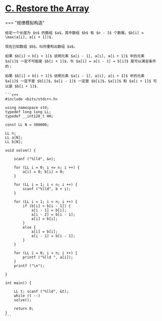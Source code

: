 # [C. Restore the Array](https://codeforc.es/problemset/problem/1811/C)

=== "规律模拟构造"

    给定一个长度为 $n$ 的数组 $a$，其中数组 $b$ 有 $n - 1$ 个数据，$b[i] = \max(a[i], a[i + 1])$.

    现在已知数组 $b$，叫你重构出数组 $a$。

    如果 $b[i] < b[i + 1]$ 说明元素 $a[i - 1], a[i], a[i + 1]$ 中的元素 $a[i]$ 一定不可能是 $b[i + 1]$，令 $a[i] = a[i - 1] = b[i]$ 是可以满足条件的；

    如果 $b[i] > b[i + 1]$ 说明元素 $a[i - 1], a[i], a[i + 1]$ 中的元素 $a[i]$ 一定不是 $b[i]$，$a[i - 1]$ 一定是 $b[i]$，$a[i]$ 和 $a[i + 1]$ 可以是 $b[i + 1]$.

    ```c++
    #include <bits/stdc++.h>

    using namespace std;
    typedef long long LL;
    typedef __int128_t HH;

    const LL N = 300000;

    LL n;
    LL a[N];
    LL b[N];

    void solve() {
        
        scanf ("%lld", &n);

        for (LL i = 0; i <= n; i ++) {
            a[i] = 0; b[i] = 0;
        }

        for (LL i = 1; i < n; i ++) {
            scanf ("%lld", b + i);
        }

        for (LL i = 1; i < n; i ++) {
            if (b[i] < b[i - 1]) {
                a[i - 1] = b[i];
                a[i - 2] = b[i - 1];
                a[i] = b[i];
            }
            else {
                a[i] = b[i];
                a[i - 1] = b[i - 1];
            }
        }

        for (LL i = 0; i < n; i ++) {
            printf ("%lld ", a[i]);
        }
        printf ("\n");
        
    }

    int main() {

        LL t; scanf ("%lld", &t);
        while (t --)
        solve();

        return 0;
    }
    ```
